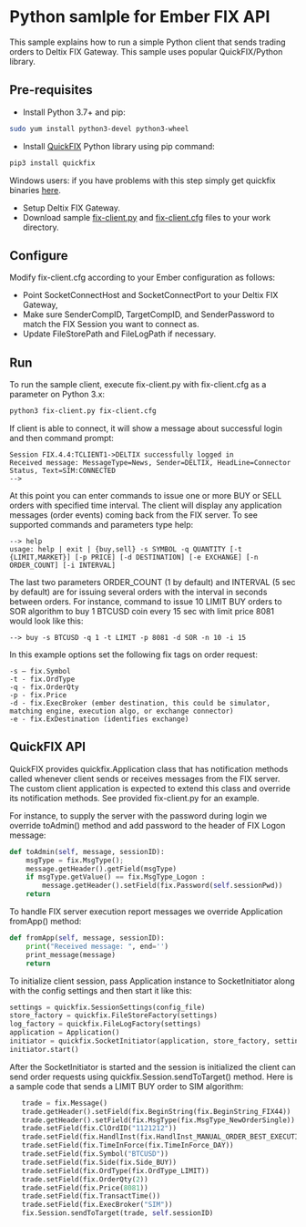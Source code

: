 # Python samlple for Ember FIX API

This sample explains how to run a simple Python client that sends trading orders to Deltix FIX Gateway. This sample uses  popular QuickFIX/Python library.

## **Pre-requisites**

* Install Python 3.7+ and pip:

```sh
sudo yum install python3-devel python3-wheel  
```
  
* Install [QuickFIX](https://pypi.org/project/quickfix/) Python library using pip command:  
  
```sh
pip3 install quickfix  
```
  
Windows users: if you have problems with this step simply get quickfix binaries [here](https://www.lfd.uci.edu/~gohlke/pythonlibs/#quickfix).  
  
* Setup Deltix FIX Gateway.
* Download sample [fix-client.py](https://drive.google.com/open?id=1jkb6Nizmvy_wBlIJgOVCuMRBZSdR-8iV8SznKw4DYL0) and [fix-client.cfg](https://drive.google.com/open?id=1QJbxJEKVdGytQLlEoh6R0pGwaEH9DX_lx5XuMQoMtSk) files to your work directory.

## **Configure**

Modify fix-client.cfg according to your Ember configuration as follows:

* Point SocketConnectHost and SocketConnectPort to your Deltix FIX Gateway,
* Make sure SenderCompID, TargetCompID, and SenderPassword to match the FIX Session you want to connect as.
* Update FileStorePath and FileLogPath if necessary.

## **Run**

To run the sample client, execute fix-client.py with fix-client.cfg as a parameter on Python 3.x:

```sh
python3 fix-client.py fix-client.cfg
```

If client is able to connect, it will show a message about successful login and then command prompt:

```
Session FIX.4.4:TCLIENT1->DELTIX successfully logged in
Received message: MessageType=News, Sender=DELTIX, HeadLine=Connector Status, Text=SIM:CONNECTED
-->
```

At this point you can enter commands to issue one or more BUY or SELL orders with specified time interval. The client will display any application messages (order events) coming back from the FIX server. To see supported commands and parameters type help:

```
--> help
usage: help | exit | {buy,sell} -s SYMBOL -q QUANTITY [-t {LIMIT,MARKET}] [-p PRICE] [-d DESTINATION] [-e EXCHANGE] [-n ORDER_COUNT] [-i INTERVAL]
```

The last two parameters ORDER_COUNT (1 by default) and INTERVAL (5 sec by default) are for issuing several orders with the interval in seconds between orders. For instance, command to issue 10 LIMIT BUY orders to SOR algorithm to buy 1 BTCUSD coin every 15 sec with limit price 8081 would look like this:

```
--> buy -s BTCUSD -q 1 -t LIMIT -p 8081 -d SOR -n 10 -i 15
```

In this example options set the following fix tags on order request:

```
-s – fix.Symbol
-t - fix.OrdType
-q - fix.OrderQty
-p - fix.Price
-d - fix.ExecBroker (ember destination, this could be simulator, matching engine, execution algo, or exchange connector)  
-e - fix.ExDestination (identifies exchange)
```

## **QuickFIX API**

QuickFIX provides quickfix.Application class that has notification methods called whenever client sends or receives messages from the FIX server. The custom client application is expected to extend this class and override its notification methods. See provided fix-client.py for an example.

For instance, to supply the server with the password during login we override toAdmin() method and add password to the header of FIX Logon message:

```python
def toAdmin(self, message, sessionID):
    msgType = fix.MsgType();
    message.getHeader().getField(msgType)
    if msgType.getValue() == fix.MsgType_Logon :
        message.getHeader().setField(fix.Password(self.sessionPwd))
    return
```

To handle FIX server execution report messages we override Application fromApp() method:

```python
def fromApp(self, message, sessionID):
    print("Received message: ", end='')
    print_message(message)
    return
```

To initialize client session, pass Application instance to SocketInitiator along with the config settings and then start it like this:

```python
settings = quickfix.SessionSettings(config_file)
store_factory = quickfix.FileStoreFactory(settings)
log_factory = quickfix.FileLogFactory(settings)
application = Application()
initiator = quickfix.SocketInitiator(application, store_factory, settings, log_factory)
initiator.start()
```

After the SocketInitiator is started and the session is initialized the client can send order requests using quickfix.Session.sendToTarget() method. Here is a sample code that sends a LIMIT BUY order to SIM algorithm:

```python
   trade = fix.Message()
   trade.getHeader().setField(fix.BeginString(fix.BeginString_FIX44))
   trade.getHeader().setField(fix.MsgType(fix.MsgType_NewOrderSingle))
   trade.setField(fix.ClOrdID("1121212"))
   trade.setField(fix.HandlInst(fix.HandlInst_MANUAL_ORDER_BEST_EXECUTION))
   trade.setField(fix.TimeInForce(fix.TimeInForce_DAY))
   trade.setField(fix.Symbol("BTCUSD"))
   trade.setField(fix.Side(fix.Side_BUY))
   trade.setField(fix.OrdType(fix.OrdType_LIMIT))
   trade.setField(fix.OrderQty(2))
   trade.setField(fix.Price(8081))
   trade.setField(fix.TransactTime())
   trade.setField(fix.ExecBroker("SIM"))
   fix.Session.sendToTarget(trade, self.sessionID)
```


